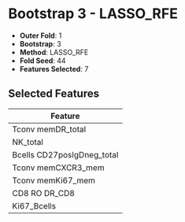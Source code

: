 # Bootstrap 3 - LASSO_RFE

- **Outer Fold**: 1
- **Bootstrap**: 3
- **Method**: LASSO_RFE
- **Fold Seed**: 44
- **Features Selected**: 7

## Selected Features

| Feature |
|---------|
| Tconv memDR_total |
| NK_total |
| Bcells CD27posIgDneg_total |
| Tconv memCXCR3_mem |
| Tconv memKi67_mem |
| CD8 RO DR_CD8 |
| Ki67_Bcells |
